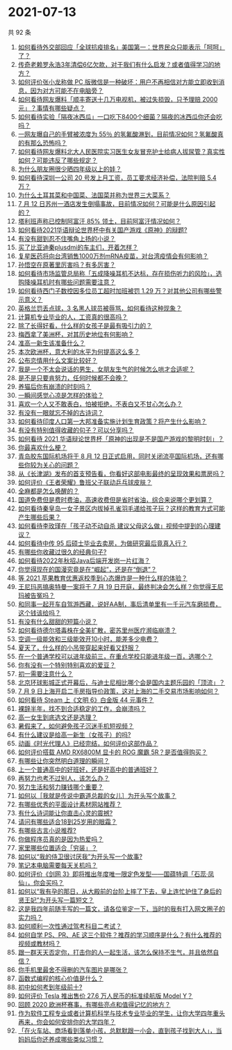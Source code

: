 # 2021-07-13

共 92 条

<!-- BEGIN -->
<!-- 最后更新时间 Tue Jul 13 2021 10:17:43 GMT+0800 (China Standard Time) -->

1. [如何看待外交部回应「全球抗疫排名」美国第一：世界民众只能表示「呵呵」了？](https://www.zhihu.com/question/471798111)
2. [传奇老赖罗永浩3年清偿6亿欠款，对于我们有什么启发？或者值得学习的地方？](https://www.zhihu.com/question/470804093)
3. [如何评价张小龙称做 PC
   版微信是一种破坏：用户不再相信对方能立即收到消息，因为对方可能不在电脑旁？](https://www.zhihu.com/question/471759055)
4. [如何看待网友爆料「顺丰寄送十几万电视机，被过失损毁，只予理赔 2000
   元」？事情有哪些疑点？](https://www.zhihu.com/question/458784986)
5. [如何看待实验「隔夜冰西瓜」一口吃下8400个细菌？隔夜的冰西瓜你还会吃吗？](https://www.zhihu.com/question/471317641)
6. [一网友曝自己的手臂被浓度为 55％
   的氢氟酸淋到，目前情况如何？氢氟酸真的有那么恐怖吗？](https://www.zhihu.com/question/471598267)
7. [如何看待网友爆料北大人民医院实习医生女友冒充护士给病人拔尿管？真实性如何？可能违反了哪些规定？](https://www.zhihu.com/question/471790162)
8. [为什么朋友圈很少晒四年级以上的娃？](https://www.zhihu.com/question/462953490)
9. [如何看待深圳一公司 20 号发上月工资，员工要求经济补偿，法院判赔 5.4
   万？](https://www.zhihu.com/question/471726471)
10. [为什么土耳其菜和中国菜、法国菜并称为世界三大菜系？](https://www.zhihu.com/question/68355022)
11. [7 月 12
    日苏州一酒店发生倒塌事故，目前情况如何？可能是什么原因引起的？](https://www.zhihu.com/question/471831440)
12. [塔利班声称已控制阿富汗 85% 领土，目前阿富汗情况如何？](https://www.zhihu.com/question/471195009)
13. [如何看待2021华语辩论世界杯中有关国产游戏《原神》的辩题?](https://www.zhihu.com/question/471713998)
14. [有没有甜到忍不住嘴角上扬的小说？](https://www.zhihu.com/question/446148942)
15. [买了比亚迪秦plusdmi的车主们，开着怎样？](https://www.zhihu.com/question/461272564)
16. [复星医药将向台湾销售1000万剂mRNA疫苗，对台湾疫情会有何影响？](https://www.zhihu.com/question/471631426)
17. [孙悟空在原著里厉害吗？有多厉害？](https://www.zhihu.com/question/317829973)
18. [如何看待市场监管总局称「五成降噪耳机不达标，存在损伤听力的风险」，选购降噪耳机时有哪些问题需要注意？](https://www.zhihu.com/question/471794713)
19. [如何看待西门子数控因多位员工超时加班被罚 1.29
    万？对其他公司有哪些警示意义？](https://www.zhihu.com/question/471814227)
20. [英格兰罚丢点球，3 名黑人球员被辱骂，如何看待这种现象？](https://www.zhihu.com/question/471779840)
21. [计算机专业毕业的人，工资真的很高吗？](https://www.zhihu.com/question/387896176)
22. [除了长得好看，什么样的女孩子是最有吸引力的？](https://www.zhihu.com/question/432679628)
23. [梅西拿了美洲杯，对其历史地位有何影响？](https://www.zhihu.com/question/471509448)
24. [准高一新生该准备什么？](https://www.zhihu.com/question/412812541)
25. [本次欧洲杯，意大利的水平为何提高这么多？](https://www.zhihu.com/question/470248238)
26. [公布恋情用什么文案比较好？](https://www.zhihu.com/question/462399444)
27. [我是一个不太会说话的男生，女朋友生气的时候怎么哄才合适呢？](https://www.zhihu.com/question/302449861)
28. [是不是只要肯努力，任何时候都不会晚？](https://www.zhihu.com/question/468650216)
29. [养猫后你有崩溃的时刻吗？](https://www.zhihu.com/question/471478075)
30. [一瞬间感觉心凉是怎样的体验？](https://www.zhihu.com/question/33033949)
31. [喜欢一个人又不敢表白，怕被拒绝，不表白又不甘心怎么办？](https://www.zhihu.com/question/471823127)
32. [有没有一眼就忘不掉的古诗词？](https://www.zhihu.com/question/442263225)
33. [如何看待印度人口第一大邦准备实施计划生育政策？将产生什么影响？](https://www.zhihu.com/question/471723127)
34. [有没有特别值得收藏的句子？可以分享吗？](https://www.zhihu.com/question/470075209)
35. [如何看待 2021
    华语辩论世界杯「原神的出现是不是国产游戏的黎明时刻」？](https://www.zhihu.com/question/471708835)
36. [你最喜欢什么梗？](https://www.zhihu.com/question/288135220)
37. [青岛胶东国际机场将于 8 月 12
    日正式启用，同时关闭流亭国际机场，还有哪些你较为关心的问题？](https://www.zhihu.com/question/471718633)
38. [从《长津湖》发布的首支预告看，你看好这部电影最终的呈现效果和票房吗？](https://www.zhihu.com/question/471713940)
39. [如何评价《王者荣耀》鲁班父子联动乒乓球皮肤？](https://www.zhihu.com/question/470666998)
40. [全麻都是怎么唤醒的？](https://www.zhihu.com/question/466561520)
41. [国道免费但是费时费油，高速收费但是省时省油，综合来说哪个更划算？](https://www.zhihu.com/question/470118462)
42. [如何看待秦皇岛一女子景区内拔掉孔雀羽毛递给孩子玩？这样的教育方式可能产生哪些后果？](https://www.zhihu.com/question/471674496)
43. [如何看待李玫瑾在「孩子动不动自杀
    建议父母这么做」视频中提到的心理建议？](https://www.zhihu.com/question/471634095)
44. [如何看待中传 95 后硕士毕业去卖房，为做研究最后竟真入行？](https://www.zhihu.com/question/471727728)
45. [有哪些你收藏过很久的经典句子?](https://www.zhihu.com/question/458504453)
46. [如何看待2022年秋招Java后端开发岗一片红海？](https://www.zhihu.com/question/471105298)
47. [你觉得现在的国漫究竟是在“崛起”，还是在“倒退”？](https://www.zhihu.com/question/470428413)
48. [等 2021 苹果教育优惠返校季到心态爆炸是一种什么样的体验？](https://www.zhihu.com/question/471063336)
49. [王尼玛恶搞奥特曼一案将于 7 月 19
    日开庭，最终判决会怎么样？你觉得王尼玛被告冤吗？](https://www.zhihu.com/question/471139974)
50. [和同事一起开车自驾游西藏，说好AA制，事后清单里有一千元汽车磨损费，这个钱该给吗？](https://www.zhihu.com/question/465716749)
51. [有没有什么甜甜的短篇小说？](https://www.zhihu.com/question/337950627)
52. [如何看待德尔塔毒株在全美扩散，密苏里州医疗濒临崩溃？](https://www.zhihu.com/question/471555278)
53. [空调一级能效和三级能效开10小时，能差多少电费？](https://www.zhihu.com/question/329341284)
54. [夏天了，什么样的小吊带穿起来好看又舒服？](https://www.zhihu.com/question/467022624)
55. [在一个普通学校可以进年级前三，在重点学校只能进年级一百，选哪个？](https://www.zhihu.com/question/461739253)
56. [你有没有一个特别特别喜欢的爱豆？](https://www.zhihu.com/question/471379389)
57. [初一需要注意什么？](https://www.zhihu.com/question/470961386)
58. [北京环球影城正式开幕后，与迪士尼相比哪个会是国内主题乐园的「顶流」？](https://www.zhihu.com/question/470467852)
59. [7 月 9
    日上海开启二手房指导价政策，这对上海的二手交易市场影响如何？](https://www.zhihu.com/question/471152148)
60. [如何看待 Steam 上《文明 6》白金版 44 元事件？](https://www.zhihu.com/question/471083947)
61. [裸辞半年，找不到合适稳定的工作，会崩溃吗？](https://www.zhihu.com/question/470055976)
62. [高一女生到底选文还是选理？](https://www.zhihu.com/question/462365131)
63. [暑假来了，如何避免孩子沉迷手机短视频？](https://www.zhihu.com/question/471097062)
64. [有什么建议是给高一新生（女孩子）的吗?](https://www.zhihu.com/question/470497705)
65. [动画《时光代理人》已经完结，如何评价这部作品？](https://www.zhihu.com/question/470959705)
66. [如何评价搭载 AMD RX6800M 显卡的 ROG 魔霸
    5R？是否值得购买？](https://www.zhihu.com/question/471650688)
67. [有哪些让你突然明白道理的瞬间？](https://www.zhihu.com/question/63810094)
68. [上一个普通高中的好班好，还是好高中的普通班好？](https://www.zhihu.com/question/471616938)
69. [再努力也考不过别人，该怎么办？](https://www.zhihu.com/question/470612132)
70. [努力生活和努力赚钱哪个重要？](https://www.zhihu.com/question/469544195)
71. [如何以［我就是传说中霸道总裁的女儿］为开头写个故事？](https://www.zhihu.com/question/455867035)
72. [有哪些优秀的平面设计素材网站推荐？](https://www.zhihu.com/question/20396362)
73. [有什么诗词能让你直击心灵的震撼?](https://www.zhihu.com/question/469866078)
74. [请问有哪些适合18到25岁用的眼霜？](https://www.zhihu.com/question/322847034)
75. [有哪些古言小说推荐?](https://www.zhihu.com/question/407505153)
76. [你做程序员真的是因为热爱吗？](https://www.zhihu.com/question/453885905)
77. [家里哪些位置适合「穷装」？](https://www.zhihu.com/question/441324496)
78. [如何以“我的侍卫很讨厌我”为开头写一个故事?](https://www.zhihu.com/question/440852420)
79. [笔记本电脑需要每天关机吗？](https://www.zhihu.com/question/424633596)
80. [如何评价《剑网
    3》即将推出年度唯一限定色发型——国蕴特调「石蕊·凤仙」，你会买吗？](https://www.zhihu.com/question/471717436)
81. [如何以“我有孕的那日，从大殿前的台阶上摔了下去，皇上连忙护住了身后的贤王妃”为开头写一篇短文？](https://www.zhihu.com/question/424583928)
82. [这是我四年前随手写的一篇文，请各位鉴定一下，当时的我有打入网文圈子的实力吗？](https://www.zhihu.com/question/471660118)
83. [如何顺利一次性通过驾考科目二考试？](https://www.zhihu.com/question/24518251)
84. [如何自学 PS、PR、AE
    这三个软件？推荐的学习顺序是什么？有什么推荐的视频或教材吗？](https://www.zhihu.com/question/38197869)
85. [跟一群天天否定你，打击你的人一起生活，该怎么保持不生气，并且依然自信？](https://www.zhihu.com/question/470883728)
86. [你手机里最舍不得删的汽车图片是哪张？](https://www.zhihu.com/question/468845093)
87. [函数式编程的核心价值是什么？](https://www.zhihu.com/question/471098472)
88. [初中如何考到年级前十?](https://www.zhihu.com/question/353434774)
89. [如何评价 Tesla 推出售价 27.6 万人民币的标准续航版 Model
    Y？](https://www.zhihu.com/question/470837546)
90. [回顾 2020 欧洲杯赛事，有哪些亮点和值得记忆的地方？](https://www.zhihu.com/question/471538861)
91. [作为软件工程专业或者计算机科学与技术专业毕业的学生，让你大学四年重头再来，你会如何安排你的大学四年？](https://www.zhihu.com/question/426053091)
92. [「在火车站、商场看到落单小孩，总默默跟一小会，直到孩子找到大人」，当妈妈后你还养成哪些类似习惯？](https://www.zhihu.com/question/471287409)

<!-- END -->
